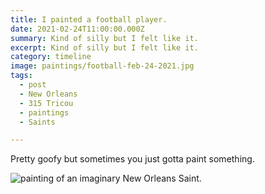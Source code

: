 ```yaml
---
title: I painted a football player.
date: 2021-02-24T11:00:00.000Z
summary: Kind of silly but I felt like it.
excerpt: Kind of silly but I felt like it.
category: timeline
image: paintings/football-feb-24-2021.jpg
tags:
  - post 
  - New Orleans
  - 315 Tricou
  - paintings
  - Saints

---
```


Pretty goofy but sometimes you just gotta paint something.

![painting of an imaginary New Orleans Saint.](/static/img/paintings/football-feb-24-2021.jpg "painting of an imaginary New Orleans Saint")

